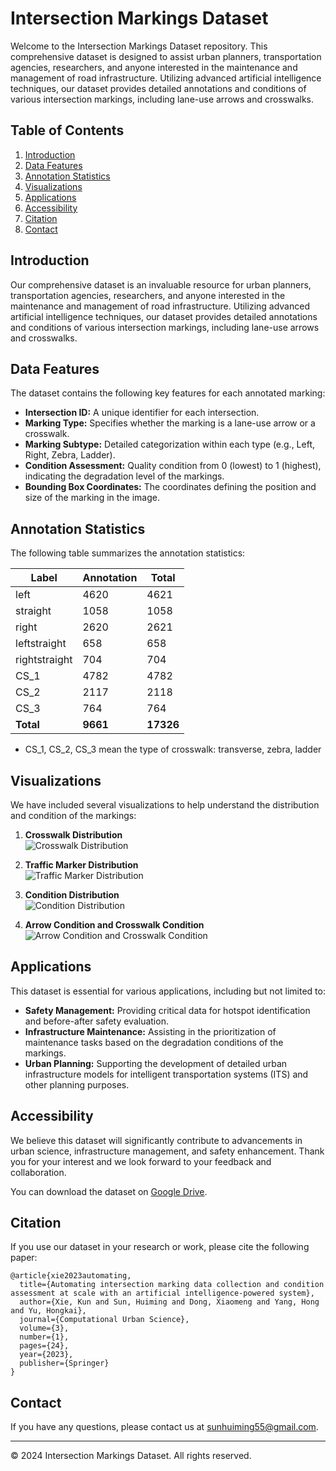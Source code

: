 # Intersection Markings Dataset

Welcome to the Intersection Markings Dataset repository. This comprehensive dataset is designed to assist urban planners, transportation agencies, researchers, and anyone interested in the maintenance and management of road infrastructure. Utilizing advanced artificial intelligence techniques, our dataset provides detailed annotations and conditions of various intersection markings, including lane-use arrows and crosswalks.

## Table of Contents

1. [Introduction](#introduction)
2. [Data Features](#data-features)
3. [Annotation Statistics](#annotation-statistics)
4. [Visualizations](#visualizations)
5. [Applications](#applications)
6. [Accessibility](#accessibility)
7. [Citation](#citation)
8. [Contact](#contact)

## Introduction

Our comprehensive dataset is an invaluable resource for urban planners, transportation agencies, researchers, and anyone interested in the maintenance and management of road infrastructure. Utilizing advanced artificial intelligence techniques, our dataset provides detailed annotations and conditions of various intersection markings, including lane-use arrows and crosswalks.

## Data Features

The dataset contains the following key features for each annotated marking:

- **Intersection ID:** A unique identifier for each intersection.
- **Marking Type:** Specifies whether the marking is a lane-use arrow or a crosswalk.
- **Marking Subtype:** Detailed categorization within each type (e.g., Left, Right, Zebra, Ladder).
- **Condition Assessment:** Quality condition from 0 (lowest) to 1 (highest), indicating the degradation level of the markings.
- **Bounding Box Coordinates:** The coordinates defining the position and size of the marking in the image.

## Annotation Statistics

The following table summarizes the annotation statistics:

| Label           | Annotation | Total  |
|-----------------|------------|--------|
| left            | 4620       | 4621   |
| straight        | 1058       | 1058   |
| right           | 2620       | 2621   |
| leftstraight    | 658        | 658    |
| rightstraight   | 704        | 704    |
| CS_1            | 4782       | 4782   |
| CS_2            | 2117       | 2118   |
| CS_3            | 764        | 764    |
| **Total**       | **9661**   | **17326** |

* CS_1, CS_2, CS_3 mean the type of crosswalk: transverse, zebra, ladder 
## Visualizations

We have included several visualizations to help understand the distribution and condition of the markings:

1. **Crosswalk Distribution**  
   ![Crosswalk Distribution](crosswalks_pie_chart.png)

2. **Traffic Marker Distribution**  
   ![Traffic Marker Distribution](traffic_markers_pie_chart.png)

3. **Condition Distribution**  
   ![Condition Distribution](Condition_Distribution_condition.png)

4. **Arrow Condition and Crosswalk Condition**  
   ![Arrow Condition and Crosswalk Condition](condition.png)

## Applications

This dataset is essential for various applications, including but not limited to:

- **Safety Management:** Providing critical data for hotspot identification and before-after safety evaluation.
- **Infrastructure Maintenance:** Assisting in the prioritization of maintenance tasks based on the degradation conditions of the markings.
- **Urban Planning:** Supporting the development of detailed urban infrastructure models for intelligent transportation systems (ITS) and other planning purposes.

## Accessibility

We believe this dataset will significantly contribute to advancements in urban science, infrastructure management, and safety enhancement. Thank you for your interest and we look forward to your feedback and collaboration.

You can download the dataset on [Google Drive](https://drive.google.com/file/d/1BGqtjFWEX9rdQlQFU51foIbPkTbZ08C6/view?usp=drive_link).

## Citation

If you use our dataset in your research or work, please cite the following paper:
```
@article{xie2023automating,
  title={Automating intersection marking data collection and condition assessment at scale with an artificial intelligence-powered system},
  author={Xie, Kun and Sun, Huiming and Dong, Xiaomeng and Yang, Hong and Yu, Hongkai},
  journal={Computational Urban Science},
  volume={3},
  number={1},
  pages={24},
  year={2023},
  publisher={Springer}
}
```
## Contact

If you have any questions, please contact us at [sunhuiming55@gmail.com](mailto:sunhuiming55@gmail.com).

---

&copy; 2024 Intersection Markings Dataset. All rights reserved.
